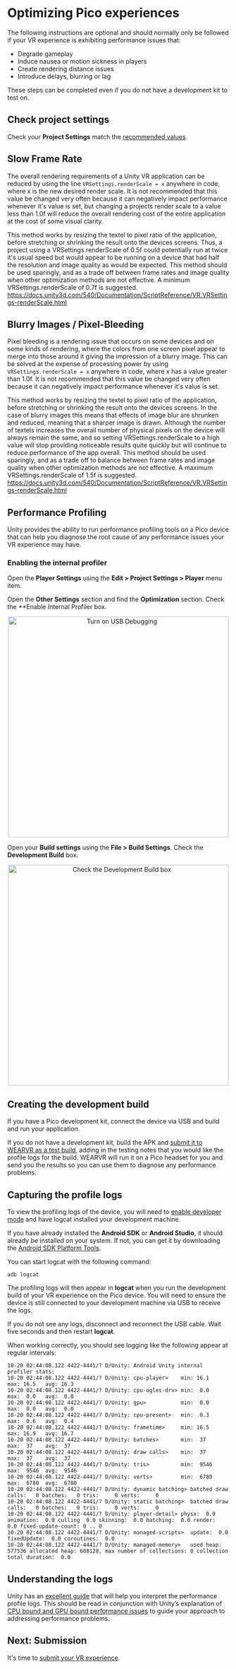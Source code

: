 # Optimizing Pico experiences

The following instructions are optional and should normally only be followed if your VR experience is exhibiting performance issues that:

* Degrade gameplay
* Induce nausea or motion sickness in players
* Create rendering distance issues
* Introduce delays, blurring or lag

These steps can be completed even if you do not have a development kit to test on.

## Check project settings

Check your **Project Settings** match the [recommended values](/docs/pico-vr-unity-sdk-installation.md).

## Slow Frame Rate

The overall rendering requirements of a Unity VR application can be reduced by using the line `VRSettings.renderScale = x` anywhere in code, where x is the new desired render scale. It is not recommended that this value be changed very often because it can negatively impact performance whenever it's value is set, but changing a projects render scale to a value less than 1.0f will reduce the overall rendering cost of the entire application at the cost of some visual clarity.

This method works by resizing the textel to pixel ratio of the application, before stretching or shrinking the result onto the devices screens. Thus, a project using a VRSettings.renderScale of 0.5f could potentially run at twice it's usual speed but would appear to be running on a device that had half the resolution and image quality as would be expected. This method should be used sparingly, and as a trade off between frame rates and image quality when other optimization methods are not effective. A minimum VRSettings.renderScale of 0.7f is suggested.
https://docs.unity3d.com/540/Documentation/ScriptReference/VR.VRSettings-renderScale.html

## Blurry Images / Pixel-Bleeding

Pixel bleeding is a rendering issue that occurs on some devices and on some kinds of rendering, where the colors from one screen pixel appear to merge into those around it giving the impression of a blurry image. This can be solved at the expense of processing power by using `VRSettings.renderScale = x` anywhere in code, where x has a value greater than 1.0f. It is not recommended that this value be changed very often because it can negatively impact performance whenever it's value is set.

This method works by resizing the textel to pixel ratio of the application, before stretching or shrinking the result onto the devices screens. In the case of blurry images this means that effects of image blur are shrunken and reduced, meaning that a sharper image is drawn. Although the number of textels increases the overall number of physical pixels on the device will always remain the same, and so setting VRSettings.renderScale to a high value will stop providing noticeable results quite quickly but will continue to reduce performance of the app overall. This method should be used sparingly, and as a trade off to balance between frame rates and image quality when other optimization methods are not effective. A maximum VRSettings.renderScale of 1.5f is suggested.
https://docs.unity3d.com/540/Documentation/ScriptReference/VR.VRSettings-renderScale.html

## Performance Profiling

Unity provides the ability to run performance profiling tools on a Pico device that can help you diagnose the root cause of any performance issues your VR experience may have.

### Enabling the internal profiler

Open the **Player Settings** using the **Edit > Project Settings > Player** menu item.

Open the **Other Settings** section and find the **Optimization** section. Check the **Enable Internal Profiler box.

<p align="center">
  <img alt="Turn on USB Debugging" width="500px" src="assets/EnableInternalProfiler.png">
</p>

Open your **Build settings** using the **File > Build Settings**. Check the **Development Build** box.

<p align="center">
  <img alt="Check the Development Build box" width="500px" src="assets/DevelopmentBuildBox.png">
</p>

## Creating the development build

If you have a Pico development kit, connect the device via USB and build and run your application.

If you do not have a development kit, build the APK and [submit it to WEARVR as a test build](https://users.wearvr.com/developers/devices/pico-goblin/test-builds), adding in the testing notes that you would like the profile logs for the build. WEARVR will run it on a Pico headset for you and send you the results so you can use them to diagnose any performance problems.

## Capturing the profile logs

To view the profiling logs of the device, you will need to [enable developer mode](/docs/pico-goblin-developer-mode-usb-debugging.md) and have logcat installed your development machine.

If you have already installed the **Android SDK** or **Android Studio**, it should already be installed on your system. If not, you can get it by downloading the [Android SDK Platform Tools](https://developer.android.com/studio/releases/platform-tools.html).

You can start logcat with the following command:

```
adb logcat
```

The profiling logs will then appear in **logcat** when you run the development build of your VR experience on the Pico device. You will need to ensure the device is still connected to your development machine via USB to receive the logs.

If you do not see any logs, disconnect and reconnect the USB cable. Wait five seconds and then restart **logcat**.

When working correctly, you should see logging like the following appear at regular intervals:

```
10-20 02:44:08.122 4422-4441/? D/Unity: Android Unity internal profiler stats:
10-20 02:44:08.122 4422-4441/? D/Unity: cpu-player>    min: 16.1   max: 16.5   avg: 16.3
10-20 02:44:08.122 4422-4441/? D/Unity: cpu-ogles-drv> min:  0.0   max:  0.0   avg:  0.0
10-20 02:44:08.122 4422-4441/? D/Unity: gpu>           min:  0.0   max:  0.0   avg:  0.0
10-20 02:44:08.122 4422-4441/? D/Unity: cpu-present>   min:  0.3   max:  0.6   avg:  0.4
10-20 02:44:08.122 4422-4441/? D/Unity: frametime>     min: 16.5   max: 16.9   avg: 16.7
10-20 02:44:08.122 4422-4441/? D/Unity: batches>       min:  37    max:  37    avg:  37
10-20 02:44:08.122 4422-4441/? D/Unity: draw calls>    min:  37    max:  37    avg:  37
10-20 02:44:08.122 4422-4441/? D/Unity: tris>          min:  9546  max:  9546  avg:  9546
10-20 02:44:08.122 4422-4441/? D/Unity: verts>         min:  6780  max:  6780  avg:  6780
10-20 02:44:08.122 4422-4441/? D/Unity: dynamic batching> batched draw calls:   0 batches:   0 tris:     0 verts:     0
10-20 02:44:08.122 4422-4441/? D/Unity: static batching>  batched draw calls:   0 batches:   0 tris:     0 verts:     0
10-20 02:44:08.122 4422-4441/? D/Unity: player-detail> physx:  0.0 animation:  0.0 culling  0.0 skinning:  0.0 batching:  0.0 render:  0.0 fixed-update-count: 0 .. 0
10-20 02:44:08.122 4422-4441/? D/Unity: managed-scripts>  update:  0.0   fixedUpdate:  0.0 coroutines:  0.0
10-20 02:44:08.122 4422-4441/? D/Unity: managed-memory>   used heap: 577536 allocated heap: 688128, max number of collections: 0 collection total duration:  0.0
```

## Understanding the logs

Unity has an [excellent guide](https://docs.unity3d.com/Manual/iphone-InternalProfiler.html) that will help you interpret the performance profile logs. This should be read in conjunction with Unity’s explanation of [CPU bound and GPU bound performance issues](https://docs.unity3d.com/Manual/OptimizingGraphicsPerformance.html) to guide your approach to addressing performance problems.

## Next: Submission

It's time to [submit your VR experience](/Readme.md#uploading-and-selling-your-experiences).
